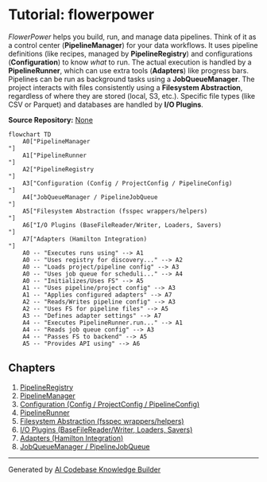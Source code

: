 # Tutorial: flowerpower

*FlowerPower* helps you build, run, and manage data pipelines.
Think of it as a control center (**PipelineManager**) for your data workflows.
It uses pipeline definitions (like recipes, managed by **PipelineRegistry**) and configurations (**Configuration**) to know *what* to run.
The actual execution is handled by a **PipelineRunner**, which can use extra tools (**Adapters**) like progress bars.
Pipelines can be run as background tasks using a **JobQueueManager**.
The project interacts with files consistently using a **Filesystem Abstraction**, regardless of where they are stored (local, S3, etc.).
Specific file types (like CSV or Parquet) and databases are handled by **I/O Plugins**.


**Source Repository:** [None](None)

```mermaid
flowchart TD
    A0["PipelineManager
"]
    A1["PipelineRunner
"]
    A2["PipelineRegistry
"]
    A3["Configuration (Config / ProjectConfig / PipelineConfig)
"]
    A4["JobQueueManager / PipelineJobQueue
"]
    A5["Filesystem Abstraction (fsspec wrappers/helpers)
"]
    A6["I/O Plugins (BaseFileReader/Writer, Loaders, Savers)
"]
    A7["Adapters (Hamilton Integration)
"]
    A0 -- "Executes runs using" --> A1
    A0 -- "Uses registry for discovery..." --> A2
    A0 -- "Loads project/pipeline config" --> A3
    A0 -- "Uses job queue for scheduli..." --> A4
    A0 -- "Initializes/Uses FS" --> A5
    A1 -- "Uses pipeline/project config" --> A3
    A1 -- "Applies configured adapters" --> A7
    A2 -- "Reads/Writes pipeline config" --> A3
    A2 -- "Uses FS for pipeline files" --> A5
    A3 -- "Defines adapter settings" --> A7
    A4 -- "Executes PipelineRunner.run..." --> A1
    A4 -- "Reads job queue config" --> A3
    A4 -- "Passes FS to backend" --> A5
    A5 -- "Provides API using" --> A6
```

## Chapters

1. [PipelineRegistry
](01_pipelineregistry_.md)
2. [PipelineManager
](02_pipelinemanager_.md)
3. [Configuration (Config / ProjectConfig / PipelineConfig)
](03_configuration__config___projectconfig___pipelineconfig__.md)
4. [PipelineRunner
](04_pipelinerunner_.md)
5. [Filesystem Abstraction (fsspec wrappers/helpers)
](05_filesystem_abstraction__fsspec_wrappers_helpers__.md)
6. [I/O Plugins (BaseFileReader/Writer, Loaders, Savers)
](06_i_o_plugins__basefilereader_writer__loaders__savers__.md)
7. [Adapters (Hamilton Integration)
](07_adapters__hamilton_integration__.md)
8. [JobQueueManager / PipelineJobQueue
](08_jobqueuemanager___pipelinejobqueue_.md)


---

Generated by [AI Codebase Knowledge Builder](https://github.com/The-Pocket/Tutorial-Codebase-Knowledge)